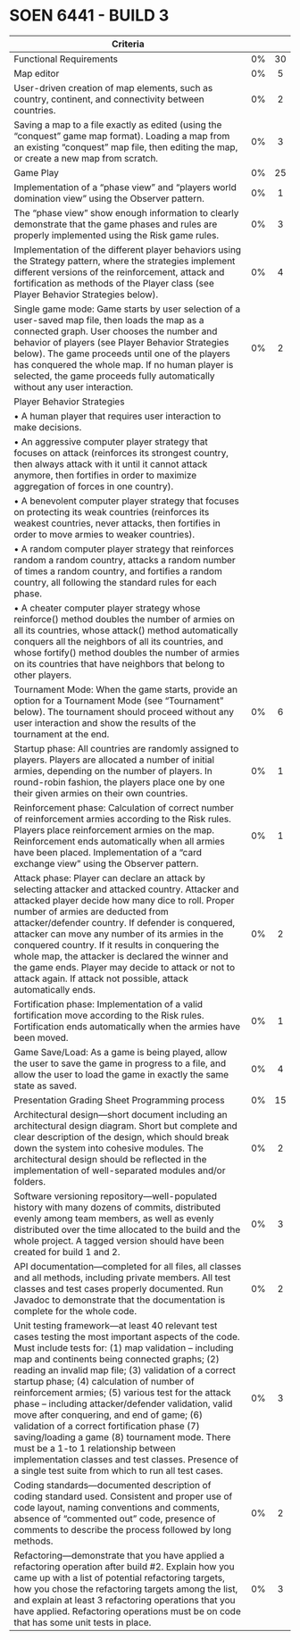 # SOEN 6441 - BUILD 3
| Criteria      |               |               |
| ------------- |:-------------:|:-------------:|
|Functional Requirements  |0%|30| 
|Map editor  |0%|5 |
|User-driven creation of map elements, such as country, continent, and connectivity between countries. |0%|2| 
|Saving a map to a file exactly as edited (using the “conquest” game map format). Loading a map from an existing “conquest” map file, then editing the map, or create a new map from scratch. |0%|3| 
|Game Play  |0%|25 |
|Implementation of a “phase view” and “players world domination view” using the Observer pattern. |0%|1| 
|The “phase view” show enough information to clearly demonstrate that the game phases and rules are properly implemented using the Risk game rules. |0%|3| 
|Implementation of the different player behaviors using the Strategy pattern, where the strategies implement different versions of the reinforcement, attack and fortification as methods of the Player class (see Player Behavior Strategies below). |0%|4| 
|Single game mode: Game starts by user selection of a user-saved map file, then loads the map as a connected graph. User chooses the number and behavior of players (see Player Behavior Strategies below). The game proceeds until one of the players has conquered the whole map. If no human player is selected, the game proceeds fully automatically without any user interaction. |0%|2| 
|Player Behavior Strategies|||
|• A human player that requires user interaction to make decisions.|||
|• An aggressive computer player strategy that focuses on attack (reinforces its strongest country, then always attack with it until it cannot attack anymore, then fortifies in order to maximize aggregation of forces in one country).|||
|• A benevolent computer player strategy that focuses on protecting its weak countries (reinforces its weakest countries, never attacks, then fortifies in order to move armies to weaker countries).|||
|• A random computer player strategy that reinforces random a random country, attacks a random number of times a random country, and fortifies a random country, all following the standard rules for each phase.|||
|• A cheater computer player strategy whose reinforce() method doubles the number of armies on all its countries, whose attack() method automatically conquers all the neighbors of all its countries, and whose fortify() method doubles the number of armies on its countries that have neighbors that belong to other players. |||
|Tournament Mode: When the game starts, provide an option for a Tournament Mode (see “Tournament” below). The tournament should proceed without any user interaction and show the results of the tournament at the end. |0%|6| 
|Startup phase: All countries are randomly assigned to players. Players are allocated a number of initial armies, depending on the number of players. In round-robin fashion, the players place one by one their given armies on their own countries. |0%|1| 
|Reinforcement phase: Calculation of correct number of reinforcement armies according to the Risk rules. Players place reinforcement armies on the map. Reinforcement ends automatically when all armies have been placed. Implementation of a “card exchange view” using the Observer pattern. |0%|1| 
|Attack phase: Player can declare an attack by selecting attacker and attacked country. Attacker and attacked player decide how many dice to roll. Proper number of armies are deducted from attacker/defender country. If defender is conquered, attacker can move any number of its armies in the conquered country. If it results in conquering the whole map, the attacker is declared the winner and the game ends. Player may decide to attack or not to attack again. If attack not possible, attack automatically ends. |0%|2| 
|Fortification phase: Implementation of a valid fortification move according to the Risk rules. Fortification ends automatically when the armies have been moved. |0%|1| 
|Game Save/Load: As a game is being played, allow the user to save the game in progress to a file, and allow the user to load the game in exactly the same state as saved. |0%|4| 
|Presentation Grading Sheet Programming process  |0%|15 
|Architectural design—short document including an architectural design diagram. Short but complete and clear description of the design, which should break down the system into cohesive modules. The architectural design should be reflected in the implementation of well-separated modules and/or folders. |0%|2| 
|Software versioning repository—well-populated history with many dozens of commits, distributed evenly among team members, as well as evenly distributed over the time allocated to the build and the whole project. A tagged version should have been created for build 1 and 2. |0%|3|
|API documentation—completed for all files, all classes and all methods, including private members. All test classes and test cases properly documented. Run Javadoc to demonstrate that the documentation is complete for the whole code. |0%|2| 
|Unit testing framework—at least 40 relevant test cases testing the most important aspects of the code. Must include tests for: (1) map validation – including map and continents being connected graphs; (2) reading an invalid map file; (3) validation of a correct startup phase; (4) calculation of number of reinforcement armies; (5) various test for the attack phase – including attacker/defender validation, valid move after conquering, and end of game; (6) validation of a correct fortification phase (7) saving/loading a game (8) tournament mode. There must be a 1-to 1 relationship between implementation classes and test classes. Presence of a single test suite from which to run all test cases. |0%|3| 
|Coding standards—documented description of coding standard used. Consistent and proper use of code layout, naming conventions and comments, absence of “commented out” code, presence of comments to describe the process followed by long methods. |0%|2| 
|Refactoring—demonstrate that you have applied a refactoring operation after build #2. Explain how you came up with a list of potential refactoring targets, how you chose the refactoring targets among the list, and explain at least 3 refactoring operations that you have applied. Refactoring operations must be on code that has some unit tests in place. |0%|3| 
